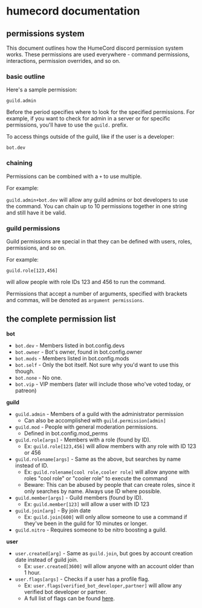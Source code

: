 # humecord documentation
## permissions system

This document outlines how the HumeCord discord permission system works.
These permissions are used everywhere - command permissions, interactions,
permission overrides, and so on.

### basic outline

Here's a sample permission:

`guild.admin`

Before the period specifies where to look for the specified permissions.
For example, if you want to check for admin in a server or for specific 
permissions, you'll have to use the `guild.` prefix.

To access things outside of the guild, like if the user is a developer:

`bot.dev`

### chaining

Permissions can be combined with a `+` to use multiple.

For example:

`guild.admin+bot.dev` will allow any guild admins or bot developers
to use the command. You can chain up to 10 permissions together in one
string and still have it be valid.

### guild permissions

Guild permissions are special in that they can be defined with users,
roles, permissions, and so on.

For example:

`guild.role[123,456]`

will allow people with role IDs 123 and 456 to run the command.

Permissions that accept a number of arguments, specified with brackets
and commas, will be denoted as `argument permissions`.

## the complete permission list
**bot**
* `bot.dev` - Members listed in bot.config.devs
* `bot.owner` - Bot's owner, found in bot.config.owner
* `bot.mods` - Members listed in bot.config.mods
* `bot.self` - Only the bot itself. Not sure why you'd want to use this though.
* `bot.none` - No one.
* `bot.vip` - VIP members (later will include those who've voted today, or patreon)

**guild**
* `guild.admin` - Members of a guild with the administrator permission
    * Can also be accomplished with `guild.permission[admin]`
* `guild.mod` - People with general moderation permissions.
    * Defined in bot.config.mod_perms
* `guild.role[args]` - Members with a role (found by ID).
    * Ex: `guild.role[123,456]` will allow members with any role with ID 123 or 456
* `guild.rolename[args]` - Same as the above, but searches by name instead of ID.
    * Ex: `guild.rolename[cool role,cooler role]` will allow anyone with roles "cool role" or "cooler role" to execute the command
    * Beware: This can be abused by people that can create roles, since it only searches by name. Always use ID where possible.
* `guild.member[args]` - Guild members (found by ID).
    * Ex: `guild.member[123]` will allow a user with ID 123
* `guild.join[arg]` - By join date
    * Ex: `guild.join[600]` will only allow someone to use a command if they've been in the guild for 10 minutes or longer.
* `guild.nitro` - Requires someone to be nitro boosting a guild.

**user**
* `user.created[arg]` - Same as `guild.join`, but goes by account creation date instead of guild join.
    * Ex: `user.created[3600]` will allow anyone with an account older than 1 hour.
* `user.flags[args]` - Checks if a user has a profile flag.
    * Ex: `user.flags[verified_bot_developer,partner]` will allow any verified bot developer or partner.
    * A full list of flags can be found [here](https://discordpy.readthedocs.io/en/master/api.html#discord.PublicUserFlags).
